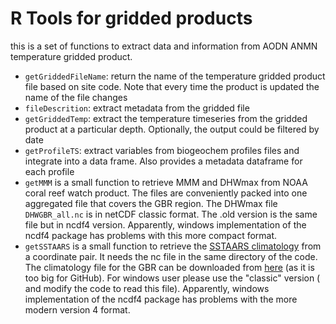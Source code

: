 # R Tools for gridded products

this is a set of functions to extract data and information from AODN ANMN temperature gridded product.

-   `getGriddedFileName`: return the name of the temperature gridded product file based on site code. Note that every time the product is updated the name of the file changes
-   `fileDescrition`: extract metadata from the gridded file
-   `getGriddedTemp`: extract the temperature timeseries from the gridded product at a particular depth. Optionally, the output could be filtered by date
-   `getProfileTS`: extract variables from biogeochem profiles files and integrate into a data frame. Also provides a metadata dataframe for each profile
-   `getMMM` is a small function to retrieve MMM and DHWmax from NOAA coral reef watch product. The files are conveniently packed into one aggregated file that covers the GBR region. The DHWmax file `DHWGBR_all.nc` is in netCDF classic format. The .old version is the same file but in ncdf4 version. Apparently, windows implementation of the ncdf4 package has problems with this more compact format.
-   `getSSTAARS` is a small function to retrieve the [SSTAARS climatology](https://doi.org/10.1016/j.jmarsys.2018.07.005) from a coordinate pair. It needs the nc file in the same directory of the code. The climatology file for the GBR can be downloaded from [here](https://drive.google.com/drive/folders/1mtkG0rWfbjRMyd7EnDfWA7R7arn6EdW_?usp=sharing) (as it is too big for GitHub). For windows user please use the "classic" version ( and modify the code to read this file). Apparently, windows implementation of the ncdf4 package has problems with the more modern version 4 format.
